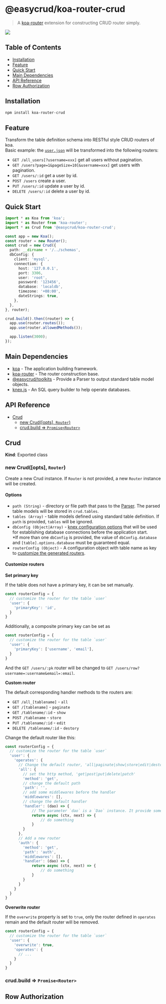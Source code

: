 # @easycrud/koa-router-crud

> A [koa-router](https://github.com/koajs/router) extension for constructing CRUD router simply.
    
![](https://img.shields.io/node/v/@easycrud/koa-router-crud)  

## Table of Contents
- [Installation](#installation)
- [Feature](#feature)
- [Quick Start](#quick-start)
- [Main Dependencies](#main-dependencies)
- [API Reference](#api-reference)
- [Row Authorization](#row-authorization)

## Installation
```bash
npm install koa-router-crud
```

## Feature
Transform the table definition schema into RESTful style CRUD routers of koa.  
Basic example: the [`user.json`](https://github.com/easycrud/example/blob/main/schemas/user.json) will be transformed into the following routers:

- `GET /all_users[?username=xxx]` get all users without pagination.
- `GET /users?page=1&pageSize=10[&username=xxx]` get users with pagination.
- `GET /users/:id` get a user by id.
- `POST /users` create a user.
- `PUT /users/:id` update a user by id.
- `DELETE /users/:id` delete a user by id.

## Quick Start
```typescript
import * as Koa from 'koa';
import * as Router from 'koa-router';
import * as Crud from '@easycrud/koa-router-crud';

const app = new Koa();
const router = new Router();
const crud = new Crud({
  path: __dirname + '/../schemas',
  dbConfig: {
    client: 'mysql',
    connection: {
      host: '127.0.0.1',
      port: 3306,
      user: 'root',
      password: '123456',
      database: 'localdb',
      timezone: '+08:00',
      dateStrings: true,
    },
  },
}, router);

crud.build().then((router) => {
  app.use(router.routes());
  app.use(router.allowedMethods());

  app.listen(3000);
});
```

## Main Dependencies

- [koa](https://koajs.com/) - The application building framework.
- [koa-router](https://github.com/koajs/router) - The router construction base.
- [@easycrud/toolkits](https://github.com/easycrud/toolkits) - Provide a Parser to output standard table model objects.
- [knex.js](http://knexjs.org/) - An SQL query builder to help operate databases. 

## API Reference

- [Crud](#crud)
    - [new Crud(\[opts\], `Router`)](#new-crudopts-router)
    - [crud.build => `Promise<Router>`](#crudbuild-promiserouter)

## Crud

**Kind**: Exported class

### new Crud(\[opts\], `Router`)

Create a new Crud instance. If `Router` is not provided, a new `Router` instance will be created.

#### Options

- `path (String)` - directory or file path that pass to the [Parser](https://github.com/easycrud/toolkits/blob/master/lib/parser.js). The parsed table models will be stored in `crud.tables`.
- `tables (Array)` - table models defined using standard table definition. If `path` is provided, `tables` will be ignored.
- `dbConfig (Object|Array)` - [knex configuration options](http://knexjs.org/guide/#configuration-options) that will be used for establishing database connections before the application start.    
*If more than one `dbConfig` is provided, the value of `dbConfig.database` and `[table].options.database` must be guaranteed equal.
- `routerConfig (Object)` - A configuration object with table name as key to [customize the generated routers](#customize-routers).

#### Customize routers

**Set primary key**

If the table does not have a primary key, it can be set manually.

```js
const routerConfig = {
  // customize the router for the table `user`
  'user': {
    'primaryKey': 'id',
  }
}
```

Additionally, a composite primary key can be set as

```js
const routerConfig = {
  // customize the router for the table `user`
  'user': {
    'primaryKey': ['username', 'email'],
  }
}
```

And the `GET /users/:pk` router will be changed to `GET /users/row?username=:username&email=:email`.

**Custom router**

The default corresponding handler methods to the routers are:  

- `GET /all_[tablename]` - `all`
- `GET /[tablename]` - `paginate`
- `GET /tablename/:id` - `show`
- `POST /tablename` - `store`
- `PUT /tablename/:id` - `edit`
- `DELETE /tablename/:id` - `destory`

Change the default router like this:

```js
const routerConfig = {
  // customize the router for the table `user`
  'user': {
    'operates': {
      // Change the default router, 'all|paginate|show|store|edit|destory'
      'all': {
        // set the http method, 'get|post|put|delete|patch'
        'method': 'get',
        // change the default path
        'path': '',
        // add some middlewares before the handler
        'middlewares': [],
        // change the default handler
        'handler': (dao) => {
            // The parameter `dao` is a `Dao` instance. It provide some help functions to operate the database.
            return async (ctx, next) => {
                // do something
            }
        }
      },
      // Add a new router
      'auth': {
        'method': 'get',
        'path': 'auth',
        'middlewares': [],
        'handler': (dao) => {
            return async (ctx, next) => {
                // do something
            }
        }
      }
    }
  }
}
```

**Overwrite router**

If the `overwrite` property is set to `true`, only the router defined in `operates` remain and the default router will be removed.

```js
const routerConfig = {
  // customize the router for the table `user`
  'user': {
    'overwrite': true,
    'operates': {
      // ...
    }
  }
}
```

<h3 id="crudbuild-promiserouter">crud.build => <code>Promise&lt;Router&gt;</code></h3>

## Row Authorization